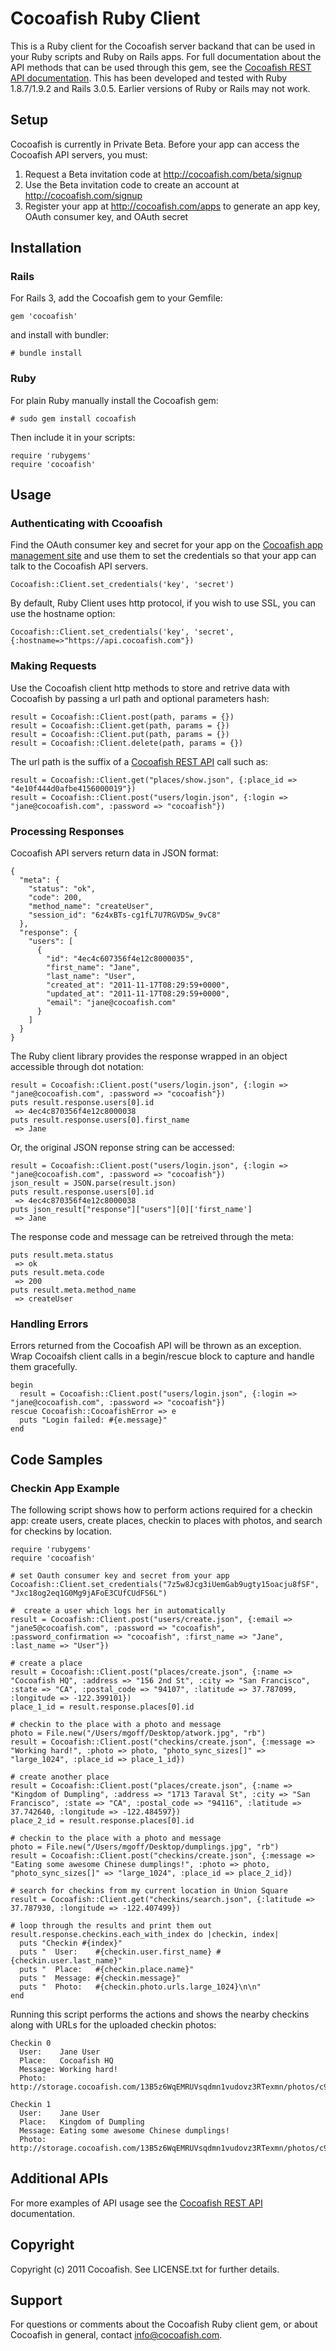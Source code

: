 # Cocoafish Ruby Client

This is a Ruby client for the Cocoafish server backand that can be used in your Ruby scripts and Ruby on Rails apps. For full documentation about the API methods that can be used through this gem, see the [Cocoafish REST API documentation](http://cocoafish.com/docs/rest). This has been developed and tested with Ruby 1.8.7/1.9.2 and Rails 3.0.5. Earlier versions of Ruby or Rails may not work.

## Setup

Cocoafish is currently in Private Beta. Before your app can access the Cocoafish API servers, you must:

1. Request a Beta invitation code at http://cocoafish.com/beta/signup
2. Use the Beta invitation code to create an account at http://cocoafish.com/signup
3. Register your app at http://cocoafish.com/apps to generate an app key, OAuth consumer key, and OAuth secret

## Installation

### Rails

For Rails 3, add the Cocoafish gem to your Gemfile:

    gem 'cocoafish'

and install with bundler:

    # bundle install

### Ruby

For plain Ruby manually install the Cocoafish gem:

    # sudo gem install cocoafish

Then include it in your scripts:

    require 'rubygems'
    require 'cocoafish'
    
## Usage

### Authenticating with Ccooafish

Find the OAuth consumer key and secret for your app on the [Cocoafish app management site](http://cocoafish.com/apps) and use them to set the credentials so that your app can talk to the Cocoafish API servers.

    Cocoafish::Client.set_credentials('key', 'secret')

By default, Ruby Client uses http protocol, if you wish to use SSL, you can use the hostname option:
    
    Cocoafish::Client.set_credentials('key', 'secret',  {:hostname=>"https://api.cocoafish.com"})

### Making Requests

Use the Cocoafish client http methods to store and retrive data with Cocoafish by passing a url path and optional parameters hash:

    result = Cocoafish::Client.post(path, params = {})
    result = Cocoafish::Client.get(path, params = {})
    result = Cocoafish::Client.put(path, params = {})
    result = Cocoafish::Client.delete(path, params = {})

The url path is the suffix of a [Cocoafish REST API](http://cocoafish.com/docs/rest) call such as:

    result = Cocoafish::Client.get("places/show.json", {:place_id => "4e10f444d0afbe4156000019"})
    result = Cocoafish::Client.post("users/login.json", {:login => "jane@cocoafish.com", :password => "cocoafish"})

### Processing Responses

Cocoafish API servers return data in JSON format:

    {
      "meta": {
        "status": "ok",
        "code": 200,
        "method_name": "createUser",
        "session_id": "6z4xBTs-cg1fL7U7RGVDSw_9vC8"
      },
      "response": {
        "users": [
          {
            "id": "4ec4c607356f4e12c8000035",
            "first_name": "Jane",
            "last_name": "User",
            "created_at": "2011-11-17T08:29:59+0000",
            "updated_at": "2011-11-17T08:29:59+0000",
            "email": "jane@cocoafish.com"
          }
        ]
      }
    }

The Ruby client library provides the response wrapped in an object accessible through dot notation:

    result = Cocoafish::Client.post("users/login.json", {:login => "jane@cocoafish.com", :password => "cocoafish"})
    puts result.response.users[0].id
     => 4ec4c870356f4e12c8000038
    puts result.response.users[0].first_name
     => Jane

Or, the original JSON reponse string can be accessed:

    result = Cocoafish::Client.post("users/login.json", {:login => "jane@cocoafish.com", :password => "cocoafish"})
    json_result = JSON.parse(result.json)
    puts result.response.users[0].id
     => 4ec4c870356f4e12c8000038
    puts json_result["response"]["users"][0]['first_name']
     => Jane
    
The response code and message can be retreived through the meta:

    puts result.meta.status
     => ok
    puts result.meta.code
     => 200
    puts result.meta.method_name
     => createUser

### Handling Errors

Errors returned from the Cocoafish API will be thrown as an exception. Wrap Cocoaifsh client calls in a begin/rescue block to capture and handle them gracefully.

    begin
      result = Cocoafish::Client.post("users/login.json", {:login => "jane@cocoafish.com", :password => "cocoafish"})
    rescue Cocoafish::CocoafishError => e
      puts "Login failed: #{e.message}"
    end

## Code Samples

### Checkin App Example

The following script shows how to perform actions required for a checkin app: create users, create places, checkin to places with photos, and search for checkins by location.

    require 'rubygems'
    require 'cocoafish'

    # set Oauth consumer key and secret from your app
    Cocoafish::Client.set_credentials("7z5w8Jcg3iUemGab9ugty15oacju8fSF", "Jxc18og2eq1G0Mg9jAFoE3CUfCUdFS6L")

    #  create a user which logs her in automatically
    result = Cocoafish::Client.post("users/create.json", {:email => "jane5@cocoafish.com", :password => "cocoafish", :password_confirmation => "cocoafish", :first_name => "Jane", :last_name => "User"})

    # create a place
    result = Cocoafish::Client.post("places/create.json", {:name => "Cocoafish HQ", :address => "156 2nd St", :city => "San Francisco", :state => "CA", :postal_code => "94107", :latitude => 37.787099, :longitude => -122.399101})
    place_1_id = result.response.places[0].id

    # checkin to the place with a photo and message
    photo = File.new("/Users/mgoff/Desktop/atwork.jpg", "rb")
    result = Cocoafish::Client.post("checkins/create.json", {:message => "Working hard!", :photo => photo, "photo_sync_sizes[]" => "large_1024", :place_id => place_1_id})

    # create another place
    result = Cocoafish::Client.post("places/create.json", {:name => "Kingdom of Dumpling", :address => "1713 Taraval St", :city => "San Francisco", :state => "CA", :postal_code => "94116", :latitude => 37.742640, :longitude => -122.484597})
    place_2_id = result.response.places[0].id

    # checkin to the place with a photo and message
    photo = File.new("/Users/mgoff/Desktop/dumplings.jpg", "rb")
    result = Cocoafish::Client.post("checkins/create.json", {:message => "Eating some awesome Chinese dumplings!", :photo => photo, "photo_sync_sizes[]" => "large_1024", :place_id => place_2_id})

    # search for checkins from my current location in Union Square
    result = Cocoafish::Client.get("checkins/search.json", {:latitude => 37.787930, :longitude => -122.407499})

    # loop through the results and print them out
    result.response.checkins.each_with_index do |checkin, index|
      puts "Checkin #{index}"
      puts "  User:    #{checkin.user.first_name} #{checkin.user.last_name}"
      puts "  Place:   #{checkin.place.name}"
      puts "  Message: #{checkin.message}"
      puts "  Photo:   #{checkin.photo.urls.large_1024}\n\n"
    end
    
Running this script performs the actions and shows the nearby checkins along with URLs for the uploaded checkin photos:

    Checkin 0
      User:    Jane User
      Place:   Cocoafish HQ
      Message: Working hard!
      Photo:   http://storage.cocoafish.com/13B5z6WqEMRUVsqdmn1vudovz3RTexmn/photos/c9/39/4ec4e189356f4e12c80000c2/atwork_large_1024.jpg

    Checkin 1
      User:    Jane User
      Place:   Kingdom of Dumpling
      Message: Eating some awesome Chinese dumplings!
      Photo:   http://storage.cocoafish.com/13B5z6WqEMRUVsqdmn1vudovz3RTexmn/photos/c9/39/4ec4db91356f4e12c8000055/dumplings_large_1024.jpg

## Additional APIs

For more examples of API usage see the [Cocoafish REST API](http://cocoafish.com/docs/rest) documentation.

## Copyright

Copyright (c) 2011 Cocoafish. See LICENSE.txt for further details.

## Support

For questions or comments about the Cocoafish Ruby client gem, or about Cocoafish in general, contact <info@cocoafish.com>.

